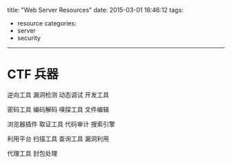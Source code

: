 title: "Web Server Resources"
date: 2015-03-01 16:46:12
tags:
- resource
categories:
- server
- security

---

# CTF 兵器

逆向工具
漏洞检测
动态调试
开发工具

密码工具
编码解码
嗅探工具
文件编辑

浏览器插件
取证工具
代码审计
搜索引擎

利用平台
扫描工具
查询工具
漏洞利用

代理工具
封包处理
